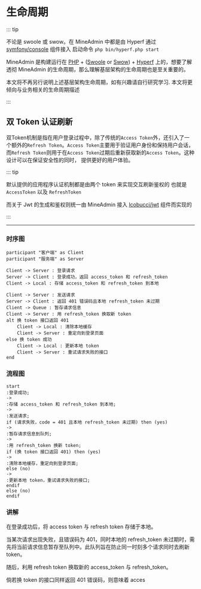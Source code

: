 # 生命周期

::: tip

不论是 swoole 或 swow。在 MineAdmin 中都是由 Hyperf 通过[symfony/console](https://github.com/symfony/console) 组件接入
启动命令 `php bin/hyperf.php start`

MineAdmin 是构建运行在 [PHP](https://php.net) + ([Swoole](https://swoole.com) or [Swow](https://github.com/swow/swow)) + [Hyperf](https://github.com/hyperf/hyperf)
上的，想要了解透彻 MineAdmin 的生命周期，那么理解基层架构的生命周期也是至关重要的。

本文将不再另行说明上述基层架构生命周期，如有兴趣请自行研究学习.
本文将更倾向与业务相关的生命周期描述

:::


## 双 Token 认证刷新

双Token机制是指在用户登录过程中，除了传统的`Access Token`外，还引入了一个额外的`Refresh Token`。`Access Token`主要用于验证用户身份和保持用户会话，
而`Refresh Token`则用于在`Access Token`过期后重新获取新的`Access Token`。这种设计可以在保证安全性的同时，
提供更好的用户体验。

::: tip

默认提供的应用程序认证机制都是由两个 token 来实现交互刷新鉴权的
也就是 `AccessToken` 以及 `RefreshToken`

而关于 Jwt 的生成和鉴权则统一由 MineAdmin 接入 [lcobucci/jwt](https://github.com/lcobucci/jwt) 组件而实现的

:::

---

### 时序图

```plantuml
participant "客户端" as Client
participant "服务端" as Server

Client -> Server : 登录请求
Server -> Client : 登录成功，返回 access_token 和 refresh_token
Client -> Local : 存储 access_token 和 refresh_token 到本地

Client -> Server : 发送请求
Server -> Client : 返回 401 错误码且本地 refresh_token 未过期
Client -> Queue : 暂存请求信息
Client -> Server : 用 refresh_token 换取新 token
alt 换 token 接口返回 401
    Client -> Local : 清除本地缓存
    Client -> Server : 重定向到登录页面
else 换 token 成功
    Client -> Local : 更新本地 token
    Client -> Server : 重试请求失败的接口
end
```

### 流程图

```plantuml
start
:登录成功;
->
:存储 access_token 和 refresh_token 到本地;
->
:发送请求;
if (请求失败，code = 401 且本地 refresh_token 未过期) then (yes)
->
:暂存请求信息到队列;
->
:用 refresh_token 换新 token;
if (换 token 接口返回 401) then (yes)
->
:清除本地缓存，重定向到登录页面;
else (no)
->
:更新本地 token，重试请求失败的接口;
endif
else (no)
endif
```

### 讲解

在登录成功后，将 access token 与 refresh token 存储于本地。

当某次请求出现失败，且错误码为 401，同时本地的 refresh_token 未过期时，需先将当前请求信息暂存至队列中。此队列旨在防止同一时刻多个请求同时去刷新 token。

随后，利用 refresh token 换取新的 access_token 与 refresh_token。

倘若换 token 的接口同样返回 401 错误码，则意味着 acces